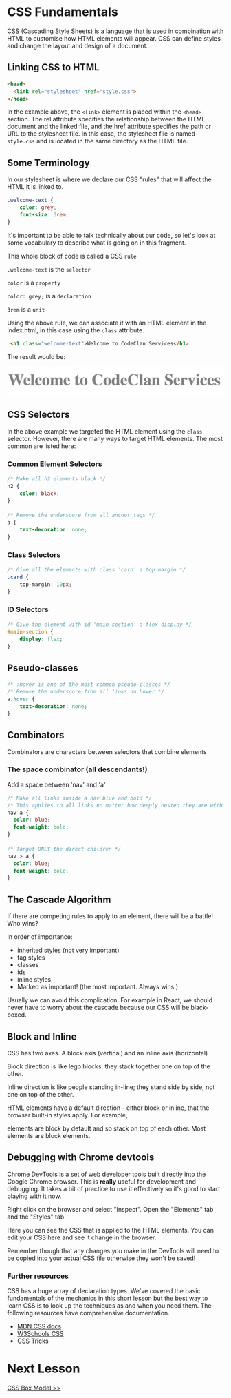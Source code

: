 # CSS Fundamentals

CSS (Cascading Style Sheets) is a language that is used in combination with HTML to customise how HTML elements will appear. CSS can define styles and change the layout and design of a document.

## Linking CSS to HTML

```html
<head>
  <link rel="stylesheet" href="style.css">
</head>
```

In the example above, the `<link>` element is placed within the `<head>` section. The rel attribute specifies the relationship between the HTML document and the linked file, and the href attribute specifies the path or URL to the stylesheet file. In this case, the stylesheet file is named `style.css` and is located in the same directory as the HTML file.

## Some Terminology

In our stylesheet is where we declare our CSS "rules" that will affect the HTML it is linked to.

```css
.welcome-text {
    color: grey;
    font-size: 3rem;
}
```

It's important to be able to talk technically about our code, so let's look at some vocabulary to describe what is going on in this fragment.

This whole block of code is called a CSS `rule`

`.welcome-text` is the `selector`

`color` is a `property`

`color: grey;` is a `declaration`

`3rem` is a `unit`

Using the above rule, we can associate it with an HTML element in the index.html, in this case using the `class` attribute.

```html
 <h1 class="welcome-text">Welcome to CodeClan Services</h1>
```

The result would be:

![Welcome text example](../images/welcome_text_example.png)


## CSS Selectors

In the above example we targeted the HTML element using the `class` selector. However, there are many ways to target HTML elements. The most common are listed here: 

### Common Element Selectors

```css
/* Make all h2 elements black */
h2 {
    color: black;
}

/* Remove the underscore from all anchor tags */
a {
    text-decoration: none;
}
```

### Class Selectors

```css
/* Give all the elements with class 'card' a top margin */
.card {
    top-margin: 10px;
}
```

### ID Selectors

```css
/* Give the element with id 'main-section' a flex display */
#main-section {
    display: flex;
}
```

## Pseudo-classes

```css
/* :hover is one of the most common pseudo-classes */
/* Remove the underscore from all links on hover */
a:hover {
    text-decoration: none;
}
```

## Combinators

Combinators are characters between selectors that combine elements

### The space combinator (all descendants!)

Add a space between 'nav' and 'a'

```css
/* Make all links inside a nav blue and bold */
/* This applies to all links no matter how deeply nested they are within the nav */
nav a {
  color: blue;
  font-weight: bold;
}

/* Target ONLY the direct children */
nav > a {
  color: blue;
  font-weight: bold;
}
```
## The Cascade Algorithm

If there are competing rules to apply to an element, there will be a battle! Who wins?

In order of importance:

- inherited styles (not very important)
- tag styles
- classes
- ids
- inline styles
- Marked as important! (the most important. Always wins.)

Usually we can avoid this complication. For example in React, we should never have to worry about the cascade because our CSS will be black-boxed.

## Block and Inline

CSS has two axes. A block axis (vertical) and an inline axis (horizontal)

Block direction is like lego blocks: they stack together one on top of the other.

Inline direction is like people standing in-line; they stand side by side, not one on top of the other.

HTML elements have a default direction - either block or inline, that the browser built-in styles apply. For example, <p> elements are block by default and so stack on top of each other. Most elements are block elements.

## Debugging with Chrome devtools

Chrome DevTools is a set of web developer tools built directly into the Google Chrome browser. This is **really** useful for development and debugging. It takes a bit of practice to use it effectively so it's good to start playing with it now.

Right click on the browser and select "Inspect". Open the "Elements" tab and the "Styles" tab.

Here you can see the CSS that is applied to the HTML elements. You can edit your CSS here and see it change in the browser.

Remember though that any changes you make in the DevTools will need to be copied into your actual CSS file otherwise they won't be saved! 

### Further resources

CSS has a huge array of declaration types. We've covered the basic fundamentals of the mechanics in this short lesson but the best way to learn CSS is to look up the techniques as and when you need them. The following resources have comprehensive documentation. 

- [MDN CSS docs](https://developer.mozilla.org/en-US/docs/Web/CSS)
- [W3Schools CSS](https://www.w3schools.com/css/)
- [CSS Tricks](https://css-tricks.com/almanac/)

# Next Lesson
[CSS Box Model >>](./8_css_box_model.md)